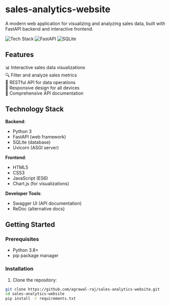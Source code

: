 # sales-analytics-website


A modern web application for visualizing and analyzing sales data, built with FastAPI backend and interactive frontend.

![Tech Stack](https://img.shields.io/badge/Python-3.x-blue)
![FastAPI](https://img.shields.io/badge/FastAPI-0.68.0-green)
![SQLite](https://img.shields.io/badge/SQLite-3-lightgrey)

## Features

📊 Interactive sales data visualizations  
🔍 Filter and analyze sales metrics  
🔄 RESTful API for data operations  
📱 Responsive design for all devices  
📝 Comprehensive API documentation  

## Technology Stack

**Backend**:
- Python 3
- FastAPI (web framework)
- SQLite (database)
- Uvicorn (ASGI server)

**Frontend**:
- HTML5
- CSS3
- JavaScript (ES6)
- Chart.js (for visualizations)

**Developer Tools**:
- Swagger UI (API documentation)
- ReDoc (alternative docs)

## Getting Started

### Prerequisites

- Python 3.8+
- pip package manager

### Installation

1. Clone the repository:
```bash
git clone https://github.com/agrawal-raj/sales-analytics-website.git
cd sales-analytics-website
pip install -r requirements.txt

